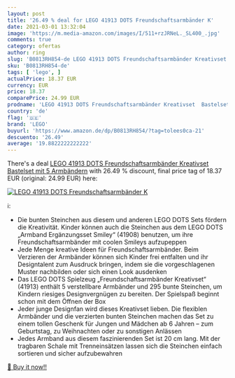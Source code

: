 ```yaml
---
layout: post
title: '26.49 % deal for LEGO 41913 DOTS Freundschaftsarmbänder K'
date: 2021-03-01 13:32:04
image: 'https://m.media-amazon.com/images/I/511+rzJRNeL._SL400_.jpg'
comments: true
category: ofertas
author: ring
slug: 'B0813RH854-de LEGO 41913 DOTS Freundschaftsarmbänder Kreativset...'
sku: 'B0813RH854-de'
tags: [ 'lego', ]
actualPrice: 18.37 EUR
currency: EUR
price: 18.37
comparePrice: 24.99 EUR
prodname: 'LEGO 41913 DOTS Freundschaftsarmbänder Kreativset  Bastelset mit 5 Armbändern'
country: 'de'
flag: '🇩🇪'
brand: 'LEGO'
buyurl: 'https://www.amazon.de/dp/B0813RH854/?tag=tolees0ca-21'
descuento: '26.49'
average: '19.8822222222222'
---
```


There's a deal [LEGO 41913 DOTS Freundschaftsarmbänder Kreativset  Bastelset mit 5 Armbändern](https://www.amazon.de/dp/B0813RH854/?tag=tolees0ca-21)  with  26.49 % discount, final price tag of  18.37 EUR (original: 24.99 EUR) here:

[![LEGO 41913 DOTS Freundschaftsarmbänder K](https://m.media-amazon.com/images/I/511+rzJRNeL._SL400_.jpg)](https://www.amazon.de/dp/B0813RH854/?tag=tolees0ca-21)

ℹ️:

- Die bunten Steinchen aus diesem und anderen LEGO DOTS Sets fördern die Kreativität. Kinder können auch die Steinchen aus dem LEGO DOTS „Armband Ergänzungsset Smiley“ (41908) benutzen, um ihre Freundschaftsarmbänder mit coolen Smileys aufzupeppen
- Jede Menge kreative Ideen für Freundschaftsarmbänder. Beim Verzieren der Armbänder können sich Kinder frei entfalten und ihr Designtalent zum Ausdruck bringen, indem sie die vorgeschlagenen Muster nachbilden oder sich einen Look ausdenken
- Das LEGO DOTS Spielzeug „Freundschaftsarmbänder Kreativset“ (41913) enthält 5 verstellbare Armbänder und 295 bunte Steinchen, um Kindern riesiges Designvergnügen zu bereiten. Der Spielspaß beginnt schon mit dem Öffnen der Box
- Jeder junge Designfan wird dieses Kreativset lieben. Die flexiblen Armbänder und die verzierten bunten Steinchen machen das Set zu einem tollen Geschenk für Jungen und Mädchen ab 6 Jahren – zum Geburtstag, zu Weihnachten oder zu sonstigen Anlässen
- Jedes Armband aus diesem faszinierenden Set ist 20 cm lang. Mit der tragbaren Schale mit Trenneinsätzen lassen sich die Steinchen einfach sortieren und sicher aufzubewahren

[🛒 Buy it now!!](https://www.amazon.de/dp/B0813RH854/?tag=tolees0ca-21)
